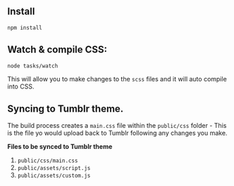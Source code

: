 ## Install

```sh
npm install
```

## Watch & compile CSS:

```sh
node tasks/watch
```

This will allow you to make changes to the `scss` files and it will auto compile into CSS.

## Syncing to Tumblr theme.

The build process creates a `main.css` file within the `public/css` folder - This is the file yo would upload
back to Tumblr following any changes you make.

**Files to be synced to Tumblr theme**

1. `public/css/main.css`
2. `public/assets/script.js`
3. `public/assets/custom.js`